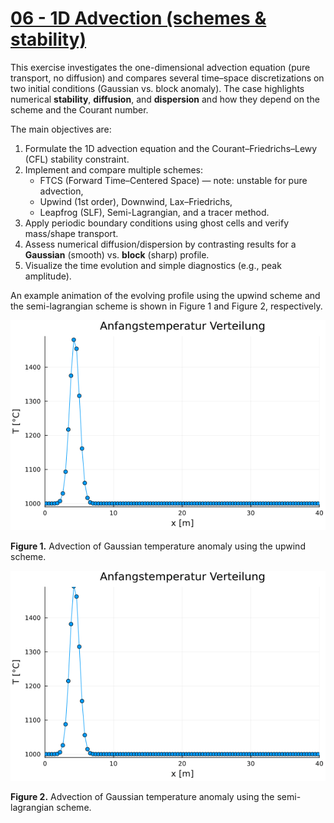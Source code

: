 # [06 - 1D Advection (schemes & stability)](https://github.com/GeoSci-FFM/GeoModBox.jl/blob/main/exercises/06_1D_Advection_en.ipynb)

This exercise investigates the one-dimensional advection equation (pure transport, no diffusion) and compares several time–space discretizations on two initial conditions (Gaussian vs. block anomaly). The case highlights numerical **stability**, **diffusion**, and **dispersion** and how they depend on the scheme and the Courant number.

The main objectives are:

1. Formulate the 1D advection equation and the Courant–Friedrichs–Lewy (CFL) stability constraint.
2. Implement and compare multiple schemes:
   - FTCS (Forward Time–Centered Space) — note: unstable for pure advection,
   - Upwind (1st order), Downwind, Lax–Friedrichs,
   - Leapfrog (SLF), Semi-Lagrangian, and a tracer method.
3. Apply periodic boundary conditions using ghost cells and verify mass/shape transport.
4. Assess numerical diffusion/dispersion by contrasting results for a **Gaussian** (smooth) vs. **block** (sharp) profile.
5. Visualize the time evolution and simple diagnostics (e.g., peak amplitude).

An example animation of the evolving profile using the upwind scheme and the semi-lagrangian scheme is shown in Figure 1 and Figure 2, respectively.

![Exercise06_1](../../assets/06_1D_advection_gaussian_upwind.gif)

**Figure 1.** Advection of Gaussian temperature anomaly using the upwind scheme.

![Exercise06_2](../../assets/06_1D_advection_gaussian_semilag.gif)

**Figure 2.** Advection of Gaussian temperature anomaly using the semi-lagrangian scheme.
